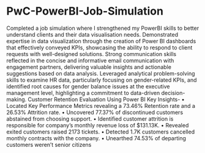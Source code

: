 # PwC-PowerBI-Job-Simulation
Completed a job simulation where I strengthened my PowerBI skills to better understand clients and their data visualisation needs.
Demonstrated expertise in data visualization through the creation of Power BI dashboards that effectively conveyed KPIs, showcasing the ability to respond to client requests with well-designed solutions.
Strong communication skills reflected in the concise and informative email communication with engagement partners, delivering valuable insights and actionable suggestions based on data analysis.
Leveraged analytical problem-solving skills to examine HR data, particularly focusing on gender-related KPIs, and identified root causes for gender balance issues at the executive management level, highlighting a commitment to data-driven decision-making.
Customer Retention Evaluation Using Power BI
Key Insights-
     •     Located Key Performance Metrics revealing a 73.46% Retention rate and a 26.53% Attrition rate.
     •     Uncovered 77.37% of discontinued customers abstained from choosing support. 
     •     Identified customer attrition is responsible for company’s monthly revenue loss of $131.13K. 
     •     Revealed exited customers raised 2173 tickets. 
     •     Detected 1.7K customers cancelled monthly contracts with the company. 
     •     Unearthed 74.53% of departing customers weren’t senior citizens
